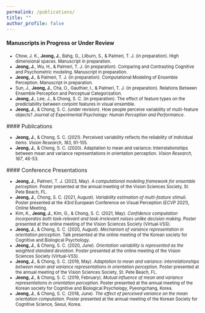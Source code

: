 ```yaml
---
permalink: /publications/
title: ""
author_profile: false
---
```

#### Manuscripts in Progress or Under Review 
<ul>
	<li style="font-size:0.8em;">Chow, J. K., <b>Jeong, J.</b>, Bahg, G., Lilburn, S., & Palmeri, T. J. (in preparation). High dimensional spaces. Manuscript in preparation.</li>
	<li style="font-size:0.8em;"><b>Jeong, J.</b>, Wu, H., & Palmeri, T. J. (in preparation). Comparing and Contrasting Cognitive and Psychometric modeling. Manuscript in preparation.</li>
	<li style="font-size:0.8em;"><b>Jeong, J.</b>, & Palmeri, T. J. (in preparation). Computational Modeling of Ensemble Perception. Manuscript in preparation.</li>
	<li style="font-size:0.8em;">Sun, J., <b>Jeong, J.</b>, Cha, O., Gauthier, I., & Palmeri, T. J. (in preparation). Relations Between Ensemble Perception and Perceptual Categorization.</li>
	<li style="font-size:0.8em;"><b>Jeong, J.</b>, Lee, J., & Chong, S. C. (in preparation). The effect of feature types on the predictability between conjoint features in visual ensemble.</li>
	<li style="font-size:0.8em;"><b>Jeong, J.</b>, & Chong, S. C. (under revision). How people perceive variability of multi-feature objects? <i>Journal of Experimental Psychology: Human Perception and Performance</i>.</li>
</ul>
#### Publications
<ul>
	<li style="font-size:0.8em;"><b>Jeong, J.</b>, & Chong, S. C. (2021). Perceived variability reflects the reliability of individual items. <i>Vision Research, 183</i>, 91-105.</li>
	<li style="font-size:0.8em;"><b>Jeong, J.</b>, & Chong, S. C. (2020). Adaptation to mean and variance: Interrelationships between mean and variance representations in orientation perception. <i>Vision Research, 167</i>, 46-53.</li>
</ul>
#### Conference Presentations
<ul>
	<li style="font-size:0.8em;"><b>Jeong, J.</b>, Palmeri, T. J. (2023, May). <i>A computational modeling framework for ensemble perception</i>. Poster presented at the annual meeting of the Vision Sciences Society, St. Pete Beach, FL.</li>
	<li style="font-size:0.8em;"><b>Jeong, J.</b>, Chong, S. C. (2021, August). <i>Variability estimation of multi-feature stimuli</i>. Poster presented at the 43rd European Conference on Visual Perception (ECVP 2021), Online Meeting.</li>
	<li style="font-size:0.8em;">Kim, K., <b>Jeong, J.</b>, Kim, G., & Chong, S. C. (2021, May). <i>Confidence computation incorporates both task-relevant and task-irrelevant noises unlike decision making</i>. Poster presented at the online meeting of the Vision Sciences Society (Virtual-VSS).</li>
	<li style="font-size:0.8em;"><b>Jeong, J.</b>, & Chong, S. C. (2020, August). <i>Mechanism of variance representation in orientation perception</i>. Talk presented at the online meeting of the Korean society for Cognitive and Biological Psychology.</li>
	<li style="font-size:0.8em;"><b>Jeong, J.</b>, & Chong, S. C. (2020, June). <i>Orientation variability is represented as the weighted standard deviation</i>. Poster presented at the online meeting of the Vision Sciences Society (Virtual-VSS).</li>
	<li style="font-size:0.8em;"><b>Jeong, J.</b>, & Chong, S. C. (2019, May). <i>Adaptation to mean and variance: interrelationships between mean and variance representations in orientation perception</i>. Poster presented at the annual meeting of the Vision Sciences Society, St. Pete Beach, FL.</li>
	<li style="font-size:0.8em;"><b>Jeong, J.</b>, & Chong, S. C. (2019, February). <i>Mutual influence of mean and variance representations in orientation perception</i>. Poster presented at the annual meeting of the Korean society for Cognitive and Biological Psychology, Pyeongchang, Korea.</li>
	<li style="font-size:0.8em;"><b>Jeong, J.</b>, & Chong, S. C. (2018, June). <i>The effect of perceived variance on the mean orientation computation</i>. Poster presented at the annual meeting of the Korean Society for Cognitive Science, Seoul, Korea.</li>
</ul>